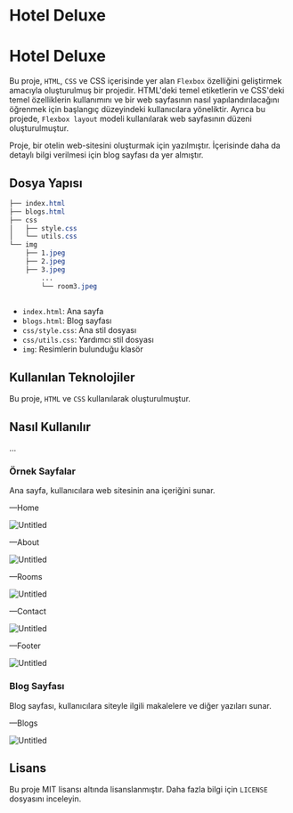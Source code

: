 # Hotel Deluxe

# Hotel Deluxe

Bu proje, `HTML`, `CSS` ve CSS içerisinde yer alan `Flexbox` özelliğini geliştirmek amacıyla oluşturulmuş bir projedir. HTML'deki temel etiketlerin ve CSS'deki temel özelliklerin kullanımını ve bir web sayfasının nasıl yapılandırılacağını öğrenmek için başlangıç düzeyindeki kullanıcılara yöneliktir. Ayrıca bu projede, `Flexbox layout` modeli kullanılarak web sayfasının düzeni oluşturulmuştur.

Proje, bir otelin web-sitesini oluşturmak için yazılmıştır. İçerisinde daha da detaylı bilgi verilmesi için blog sayfası da yer almıştır. 

## Dosya Yapısı

```css
├── index.html
├── blogs.html
├── css
│   ├── style.css
│   └── utils.css
└── img
    ├── 1.jpeg
    ├── 2.jpeg
    ├── 3.jpeg
		...
		└── room3.jpeg
		
```

- `index.html`: Ana sayfa
- `blogs.html`: Blog sayfası
- `css/style.css`: Ana stil dosyası
- `css/utils.css`: Yardımcı stil dosyası
- `img`: Resimlerin bulunduğu klasör

## Kullanılan Teknolojiler

Bu proje, `HTML` ve `CSS` kullanılarak oluşturulmuştur.

## Nasıl Kullanılır

…

### Örnek Sayfalar

Ana sayfa, kullanıcılara web sitesinin ana içeriğini sunar.

—Home

![Untitled](Hotel%20Deluxe%20f0ff0c29a29345d9a4215f20708a67ee/Untitled.png)

—About

![Untitled](Hotel%20Deluxe%20f0ff0c29a29345d9a4215f20708a67ee/Untitled%201.png)

—Rooms

![Untitled](Hotel%20Deluxe%20f0ff0c29a29345d9a4215f20708a67ee/Untitled%202.png)

—Contact

![Untitled](Hotel%20Deluxe%20f0ff0c29a29345d9a4215f20708a67ee/Untitled%203.png)

—Footer

![Untitled](Hotel%20Deluxe%20f0ff0c29a29345d9a4215f20708a67ee/Untitled%204.png)

### Blog Sayfası

Blog sayfası, kullanıcılara siteyle ilgili makalelere ve diğer yazıları sunar.

—Blogs

![Untitled](Hotel%20Deluxe%20f0ff0c29a29345d9a4215f20708a67ee/Untitled%205.png)

## Lisans

Bu proje MIT lisansı altında lisanslanmıştır. Daha fazla bilgi için `LICENSE` dosyasını inceleyin.